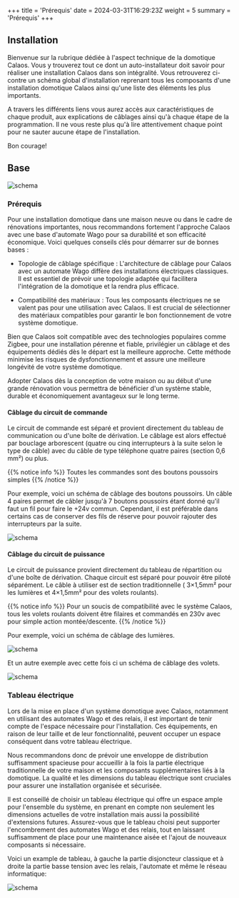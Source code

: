 +++
title = 'Prérequis'
date = 2024-03-31T16:29:23Z
weight = 5
summary = 'Prérequis'
+++

## Installation

Bienvenue sur la rubrique dédiée à l'aspect technique de la domotique Calaos. Vous y trouverez tout ce dont un auto-installateur doit savoir pour réaliser une installation Calaos dans son intégralité. Vous retrouverez ci-contre un schéma global d'installation reprenant tous les composants d'une installation domotique Calaos ainsi qu'une liste des éléments les plus importants.

A travers les différents liens vous aurez accès aux caractéristiques de chaque produit, aux explications de câblages ainsi qu'à chaque étape de la programmation. Il ne vous reste plus qu'à lire attentivement chaque point pour ne sauter aucune étape de l'installation.

Bon courage!

## Base

![schema](/en/hardware/images/schema.png?width=40pc)

### Prérequis

Pour une installation domotique dans une maison neuve ou dans le cadre de rénovations importantes, nous recommandons fortement l'approche Calaos avec une base d'automate Wago pour sa durabilité et son efficacité économique. Voici quelques conseils clés pour démarrer sur de bonnes bases :

- Topologie de câblage spécifique : L'architecture de câblage pour Calaos avec un automate Wago diffère des installations électriques classiques. Il est essentiel de prévoir une topologie adaptée qui facilitera l'intégration de la domotique et la rendra plus efficace.

- Compatibilité des matériaux : Tous les composants électriques ne se valent pas pour une utilisation avec Calaos. Il est crucial de sélectionner des matériaux compatibles pour garantir le bon fonctionnement de votre système domotique.

Bien que Calaos soit compatible avec des technologies populaires comme Zigbee, pour une installation pérenne et fiable, privilégier un câblage et des équipements dédiés dès le départ est la meilleure approche. Cette méthode minimise les risques de dysfonctionnement et assure une meilleure longévité de votre système domotique.

Adopter Calaos dès la conception de votre maison ou au début d'une grande rénovation vous permettra de bénéficier d'un système stable, durable et économiquement avantageux sur le long terme.

#### Câblage du circuit de commande

Le circuit de commande est séparé et provient directement du tableau de communication ou d'une boîte de dérivation. Le câblage est alors effectué par bouclage arborescent (quatre ou cinq interrupteurs à la suite selon le type de câble) avec du câble de type téléphone quatre paires (section 0,6 mm²) ou plus. 

{{% notice info %}}
Toutes les commandes sont des boutons poussoirs simples
{{% /notice %}}

Pour exemple, voici un schéma de câblage des boutons poussoirs. Un câble 4 paires permet de câbler jusqu'à 7 boutons poussoirs étant donné qu'il faut un fil pour faire le +24v commun. Cependant, il est préférable dans certains cas de conserver des fils de réserve pour pouvoir rajouter des interrupteurs par la suite.

![schema](/en/hardware/images/bp.png?width=20pc)

#### Câblage du circuit de puissance

Le circuit de puissance provient directement du tableau de répartition ou d'une boîte de dérivation. Chaque circuit est séparé pour pouvoir être piloté séparément. Le câble à utiliser est de section traditionnelle ( 3×1,5mm² pour les lumières et 4×1,5mm² pour des volets roulants). 

{{% notice info %}}
Pour un soucis de compatibilité avec le système Calaos, tous les volets roulants doivent être filaires et commandés en 230v avec pour simple action montée/descente.
{{% /notice %}}

Pour exemple, voici un schéma de câblage des lumières.

![schema](/en/hardware/images/lum.jpg?width=20pc)

Et un autre exemple avec cette fois ci un schéma de câblage des volets.

![schema](/en/hardware/images/vol.jpg?width=20pc)

### Tableau électrique

Lors de la mise en place d'un système domotique avec Calaos, notamment en utilisant des automates Wago et des relais, il est important de tenir compte de l'espace nécessaire pour l'installation. Ces équipements, en raison de leur taille et de leur fonctionnalité, peuvent occuper un espace conséquent dans votre tableau électrique.

Nous recommandons donc de prévoir une enveloppe de distribution suffisamment spacieuse pour accueillir à la fois la partie électrique traditionnelle de votre maison et les composants supplémentaires liés à la domotique. La qualité et les dimensions du tableau électrique sont cruciales pour assurer une installation organisée et sécurisée.

Il est conseillé de choisir un tableau électrique qui offre un espace ample pour l'ensemble du système, en prenant en compte non seulement les dimensions actuelles de votre installation mais aussi la possibilité d'extensions futures. Assurez-vous que le tableau choisi peut supporter l'encombrement des automates Wago et des relais, tout en laissant suffisamment de place pour une maintenance aisée et l'ajout de nouveaux composants si nécessaire.

Voici un example de tableau, à gauche la partie disjoncteur classique et à droite la partie basse tension avec les relais, l'automate et même le réseau informatique:

![schema](/en/hardware/images/tableau.jpg?width=60pc)
